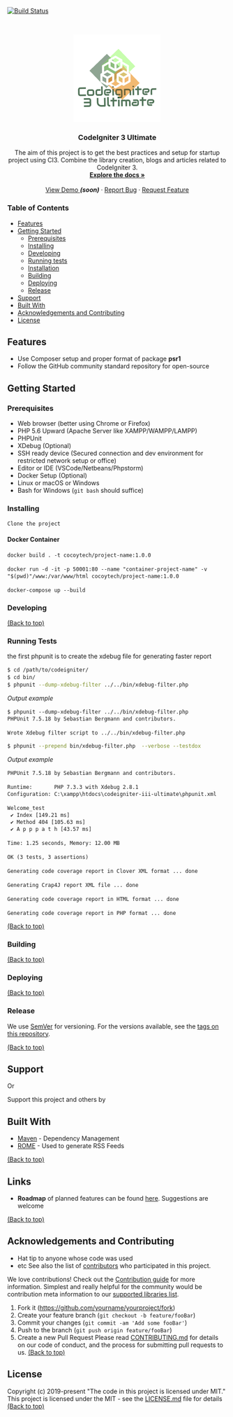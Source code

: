 <!-- PROJECT SHIELDS -->
<!--
*** I'm using markdown "reference style" links for readability.
*** Reference links are enclosed in brackets [ ] instead of parentheses ( ).
*** See the bottom of this document for the declaration of the reference variables
*** for contributors-url, forks-url, etc. This is an optional, concise syntax you may use.
*** https://www.markdownguide.org/basic-syntax/#reference-style-links
-->
<!--
Todos: Add project badges here
todos: test
-->

[![Build Status](https://dev.azure.com/rafi-secdevops/Codeigniter%203%20Ultimate/_apis/build/status/cocoytech.codeigniter-iii-ultimate?branchName=master)](https://dev.azure.com/rafi-secdevops/Codeigniter%203%20Ultimate/_build/latest?definitionId=18&branchName=master)

<!-- PROJECT LOGO -->
<br />
<p align="center">
  <a href="https://github.com/cocoytech/codeigniter-iii-ultimate">
    <img src="docs/images/logo.png" alt="CodeIgniter 3 Ultimate Logo" width="200" >
  </a>

  <h3 align="center">CodeIgniter 3 Ultimate</h3>

  <p align="center">
          The aim of this project is to get the best practices and setup for startup project using CI3. Combine the library creation, blogs and articles related to CodeIgniter 3.
    <br />
   <a href="https://github.com/cocoytech/codeigniter-iii-ultimate/docs"><strong>Explore the docs »</strong></a>
    <br />
    <br />
    <a href="#">View Demo </a><b><i>(soon)</i></b> <!-- https://ci3ultimate.cocoytech.com/ -->
    ·
    <a href="https://github.com/cocoytech/codeigniter-iii-ultimate/issues">Report Bug</a>
    ·
    <a href="https://github.com/cocoytech/codeigniter-iii-ultimate/issues">Request Feature</a>
  </p>
</p>

<!-- TABLE OF CONTENTS -->

### Table of Contents

- [Features](#features)
- [Getting Started](#getting-started)
  - [Prerequisites](#prerequisites)
  - [Installing](#installing)
  - [Developing](#developing)
  - [Running tests](#running-tests)
  - [Installation](#installation)
  - [Building](#building)
  - [Deploying](#deploying)
  - [Release](#release)
- [Support](#support)
- [Built With](#built-with)
- [Acknowledgements and Contributing](#acknowledgements-and-contributing)
- [License](#license)

## Features

- Use Composer setup and proper format of package **psr1**
- Follow the GitHub community standard repository for open-source
  <!--
  Todos: Insert table with images about the feature of the project
  -->

## Getting Started

<!--
Todo: Add link to the products need in the things to be install
-->

### Prerequisites

- Web browser (better using Chrome or Firefox)
- PHP 5.6 Upward (Apache Server like XAMPP/WAMPP/LAMPP)
- PHPUnit
- XDebug (Optional)
- SSH ready device (Secured connection and dev environment for restricted
  network setup or office)
- Editor or IDE (VSCode/Netbeans/Phpstorm)
- Docker Setup (Optional)
- Linux or macOS or Windows
- Bash for Windows (`git bash` should suffice)

### Installing

```git
Clone the project
```

<!--
Todo: Composer install
-->

#### Docker Container
```docker
docker build . -t cocoytech/project-name:1.0.0

docker run -d -it -p 50001:80 --name "container-project-name" -v "$(pwd)"/www:/var/www/html cocoytech/project-name:1.0.0

docker-compose up --build
```

### Developing

<!--
Todo: Proper clone the project
Todo: Add motivation and example from wikis of the development like blogs and articles
-->

[(Back to top)](#table-of-contents)

### Running Tests

the first phpunit is to create the xdebug file for generating faster report

```bash
$ cd /path/to/codeigniter/
$ cd bin/
$ phpunit --dump-xdebug-filter ../../bin/xdebug-filter.php
```

_Output example_

```
$ phpunit --dump-xdebug-filter ../../bin/xdebug-filter.php
PHPUnit 7.5.18 by Sebastian Bergmann and contributors.

Wrote Xdebug filter script to ../../bin/xdebug-filter.php
```

```bash
$ phpunit --prepend bin/xdebug-filter.php  --verbose --testdox
```

_Output example_

```
PHPUnit 7.5.18 by Sebastian Bergmann and contributors.

Runtime:       PHP 7.3.3 with Xdebug 2.8.1
Configuration: C:\xampp\htdocs\codeigniter-iii-ultimate\phpunit.xml

Welcome_test
 ✔ Index [149.21 ms]
 ✔ Method 404 [105.63 ms]
 ✔ A p p p a t h [43.57 ms]

Time: 1.25 seconds, Memory: 12.00 MB

OK (3 tests, 3 assertions)

Generating code coverage report in Clover XML format ... done

Generating Crap4J report XML file ... done

Generating code coverage report in HTML format ... done

Generating code coverage report in PHP format ... done
```

[(Back to top)](#table-of-contents)

### Building

<!--
Todo: explain about it will not build but the modules should be rund like composer and docker
-->

[(Back to top)](#table-of-contents)

### Deploying

<!--
Todo: CICD from Azure
Todo: CICD from Jenkin
Todo: CICD from Travis CI
Todo: CICD from Circle CI
-->

[(Back to top)](#table-of-contents)

### Release

<!--
Todo: Add roadmap link project
Todo: Add changelog link
Todo: release policy link
-->

We use [SemVer](http://semver.org/) for versioning. For the versions available,
see the [tags on this repository](https://github.com/your/project/tags).

[(Back to top)](#table-of-contents)

## Support

<!--a href="https://www.buymeacoffee.com/5Zn8Xh3l9" target="_blank"><img src="https://www.buymeacoffee.com/assets/img/custom_images/purple_img.png" alt="Buy Me A Coffee" style="height: 41px !important;width: 174px !important;box-shadow: 0px 3px 2px 0px rgba(190, 190, 190, 0.5) !important;-webkit-box-shadow: 0px 3px 2px 0px rgba(190, 190, 190, 0.5) !important;" ></a-->
<!-- Todo: Add Buy me a coffee -->

<p>Or</p>
<!-- Todo: Add patreon donation -->
<!--a href="https://www.patreon.com/amitmerchant">
	<img src="https://c5.patreon.com/external/logo/become_a_patron_button@2x.png" width="160">
</a-->

Support this project and others by <!-- Todo: Add paypal donation -->

## Built With

- [Maven](https://maven.apache.org/) - Dependency Management
- [ROME](https://rometools.github.io/rome/) - Used to generate RSS Feeds

[(Back to top)](#table-of-contents)

## Links

<!--



- Email address
- Google Group/mailing list (if applicable)
- IRC or Slack (if applicable)
-->

- **Roadmap** of planned features can be found [here](#). Suggestions are
  welcome

[(Back to top)](#table-of-contents)

## Acknowledgements and Contributing

<!--
Include a section for credits in order to highlight and link to the authors of your project.
- You should probably resize their picture using `?s=200` at the end of the image URL.
Todo: Inspiration link
-->

- Hat tip to anyone whose code was used
- etc See also the list of [contributors](contributors.md) who participated in
  this project.

We love contributions! Check out the [Contribution guide](CONTRIBUTING.md) for
more information. Simplest and really helpful for the community would be
contribution meta information to our
[supported libraries list](https://github.com/sourcerer-io/awesome-libraries).

1. Fork it (<https://github.com/yourname/yourproject/fork>)
2. Create your feature branch (`git checkout -b feature/fooBar`)
3. Commit your changes (`git commit -am 'Add some fooBar'`)
4. Push to the branch (`git push origin feature/fooBar`)
5. Create a new Pull Request Please read
   [CONTRIBUTING.md](https://gist.github.com/PurpleBooth/b24679402957c63ec426)
   for details on our code of conduct, and the process for submitting pull
   requests to us. [(Back to top)](#table-of-contents)

## License

<!--
The awesome list is dedicated to the public domain. Use it as you please with no restrictions whatsoever.

If you contribute code to this project, you are implicitly allowing your code to be distributed under the MIT license. You are also implicitly verifying that all code is your original work. </legalese>
One really important part: Give your project a proper license. Here you should
state what the license is and how to find the text version of the license.
Something like:
-->

Copyright (c) 2019-present "The code in this project is licensed under MIT."
This project is licensed under the MIT - see the [LICENSE.md](LICENSE.md) file
for details [(Back to top)](#table-of-contents)

<!-- Markdown link & img dfn's -->
<!-- https://www.markdownguide.org/basic-syntax/#reference-style-links -->

[psr4-link]: https://www.php-fig.org/psr/psr-4/ "PHP Standard Rule #4"
